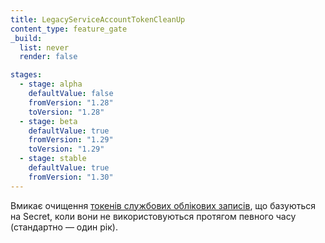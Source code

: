 ```yaml
---
title: LegacyServiceAccountTokenCleanUp
content_type: feature_gate
_build:
  list: never
  render: false

stages:
  - stage: alpha
    defaultValue: false
    fromVersion: "1.28"
    toVersion: "1.28"
  - stage: beta
    defaultValue: true
    fromVersion: "1.29"
    toVersion: "1.29"
  - stage: stable
    defaultValue: true
    fromVersion: "1.30"
---
```

Вмикає очищення [токенів службових облікових записів](/uk/docs/concepts/security/service-accounts/#get-a-token), що базуються на Secret, коли вони не використовуються протягом певного часу (стандартно — один рік).
